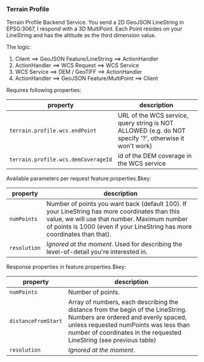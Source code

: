 ### Terrain Profile

Terrain Profile Backend Service. You send a 2D GeoJSON LineString in EPSG:3067, I respond with a 3D MultiPoint. Each Point resides on your LineString and has the altitude as the third dimension value.

The logic:

1. Client ==> GeoJSON Feature/LineString ==> ActionHandler
2. ActionHandler ==> WCS Request ==> WCS Service
3. WCS Service ==> DEM / GeoTIFF ==> ActionHandler
4. ActionHandler ==> GeoJSON Feature/MultiPoint ==> Client

Requires following properties:

property | description
-------- | -----------
`terrain.profile.wcs.endPoint` | URL of the WCS service, query string is NOT ALLOWED (e.g. do NOT specify '?', otherwise it won't work)
`terrain.profile.wcs.demCoverageId`| id of the DEM coverage in the WCS service

Available parameters per request feature.properties.$key:

property | description
-------- | -----------
`numPoints` | Number of points you want back (default 100). If your LineString has more coordinates than this value, we will use that number. Maximum number of points is 1000 (even if your LineString has more coordinates than that).
`resolution` | *Ignored at the moment*. Used for describing the level-of-detail you're interested in.

Response properties in feature.properties.$key:

property | description
-------- | -----------
`numPoints` | Number of points.
`distanceFromStart` | Array of numbers, each describing the distance from the begin of the LineString. Numbers are ordered and evenly spaced, unless requested numPoints was less than number of coordinates in the requested LineString (see previous table)
`resolution` | *Ignored at the moment*.
